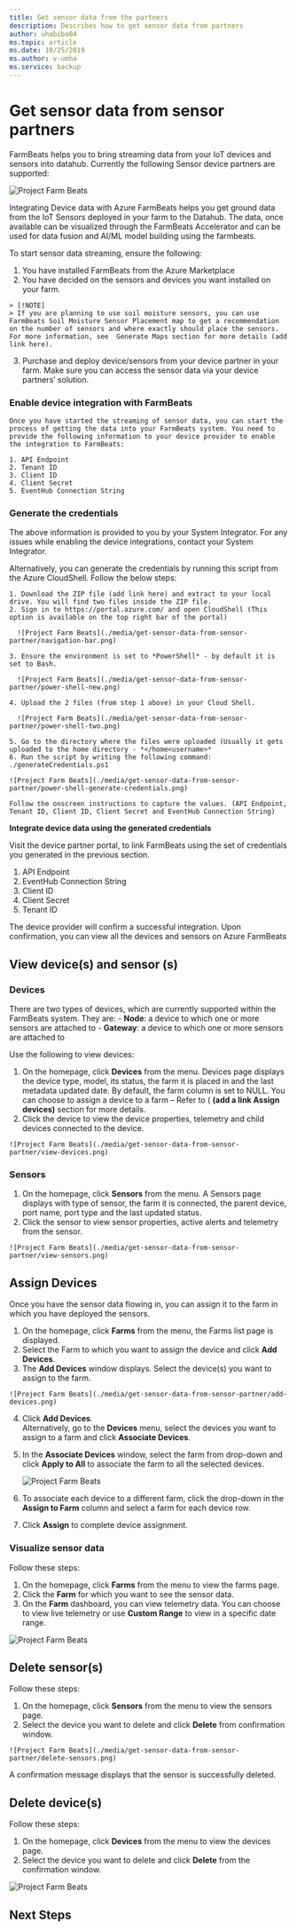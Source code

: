 ```yaml
---
title: Get sensor data from the partners
description: Describes how to get sensor data from partners
author: uhabiba04
ms.topic: article
ms.date: 10/25/2019
ms.author: v-umha
ms.service: backup
---
```


# Get sensor data from sensor partners


  FarmBeats helps you to bring streaming data from your IoT devices and sensors into datahub. Currently the following Sensor device partners are supported:


  ![Project Farm Beats](./media/get-sensor-data-from-sensor-partner/partner-information.png)

  Integrating Device data with Azure FarmBeats helps you get ground data from the IoT Sensors deployed in your farm to the Datahub. The data, once available can be visualized through the FarmBeats Accelerator and can be used for data fusion and AI/ML model building using the farmbeats.

  To start sensor data streaming, ensure the following:

  1.	You have installed FarmBeats from the Azure Marketplace
  2.	You have decided on the sensors and devices you want installed on your farm.

    > [!NOTE]
    > If you are planning to use soil moisture sensors, you can use FarmBeats Soil Moisture Sensor Placement map to get a recommendation on the number of sensors and where exactly should place the sensors. For more information, see  Generate Maps section for more details (add link here).

  3. Purchase and deploy device/sensors from your device partner in your farm. Make sure you can access the sensor data via your device partners’ solution.

### Enable device integration with FarmBeats   

    Once you have started the streaming of sensor data, you can start the process of getting the data into your FarmBeats system. You need to provide the following information to your device provider to enable the integration to FarmBeats:  

    1. API Endpoint  
    2. Tenant ID  
    3. Client ID  
    4. Client Secret  
    5. EventHub Connection String

### Generate the credentials

  The above information is provided to you by your System Integrator. For any issues while enabling the device integrations, contact your System Integrator.

  Alternatively, you can generate the credentials by running this script from the Azure CloudShell. Follow the below steps:

    1. Download the ZIP file (add link here) and extract to your local drive. You will find two files inside the ZIP file.
    2. Sign in to https://portal.azure.com/ and open CloudShell (This option is available on the top right bar of the portal)  

      ![Project Farm Beats](./media/get-sensor-data-from-sensor-partner/navigation-bar.png)

    3. Ensure the environment is set to *PowerShell* - by default it is set to Bash.

      ![Project Farm Beats](./media/get-sensor-data-from-sensor-partner/power-shell-new.png)

    4. Upload the 2 files (from step 1 above) in your Cloud Shell.

      ![Project Farm Beats](./media/get-sensor-data-from-sensor-partner/power-shell-two.png)

    5. Go to the directory where the files were uploaded (Usually it gets uploaded to the home directory - *</home<username>*  
    6. Run the script by writing the following command:
    ./generateCredentials.ps1  

    ![Project Farm Beats](./media/get-sensor-data-from-sensor-partner/power-shell-generate-credentials.png)

    Follow the onscreen instructions to capture the values. (API Endpoint, Tenant ID, Client ID, Client Secret and EventHub Connection String)

**Integrate device data using the generated credentials**

  Visit the device partner portal, to link FarmBeats using the set of credentials you generated in the previous section.

  1. API Endpoint  
  2. EventHub Connection String  
  3. Client ID  
  4. Client Secret  
  5. Tenant ID  

  The device provider will confirm a successful integration. Upon confirmation, you can view all the devices and sensors on Azure FarmBeats


## View device(s) and sensor (s)

### Devices

  There are two types of devices, which are currently supported within the FarmBeats system. They are:
    - **Node**: a device to which one or more sensors are attached to
    - **Gateway**: a device to which one or more sensors are attached to

  Use the following to view devices:
  1. On the homepage, click **Devices** from the menu. Devices page displays the device type, model, its status, the farm it is placed in and the last metadata updated date. By default, the   farm column is set to NULL. You can choose to assign a device to a farm – Refer to ( **(add a link Assign devices)** section for more details.
  2. Click the device to view the device properties, telemetry and child devices connected to the device.  

    ![Project Farm Beats](./media/get-sensor-data-from-sensor-partner/view-devices.png)

### Sensors

  1. On the homepage, click **Sensors** from the menu. A Sensors page displays with type of sensor, the farm it is connected, the parent device, port name, port type and the last updated status.
  2. Click the sensor to view sensor properties, active alerts and telemetry from the sensor.

    ![Project Farm Beats](./media/get-sensor-data-from-sensor-partner/view-sensors.png)

## Assign Devices  

  Once you have the sensor data flowing in, you can assign it to the farm in which you have deployed the sensors.

  1. On the homepage, click **Farms** from the menu, the Farms list page is displayed.  
  2. Select the Farm to which you want to assign the device and click **Add Devices**.  
  3. The **Add Devices** window displays. Select the device(s) you want to assign to the farm.

    ![Project Farm Beats](./media/get-sensor-data-from-sensor-partner/add-devices.png)

  4. Click **Add Devices**.   
    Alternatively, go to the **Devices** menu, select the devices you want to assign to a farm and click **Associate Devices**.  
  5. In the **Associate Devices** window, select the farm from drop-down and click **Apply to All** to associate the farm to all the selected devices.

      ![Project Farm Beats](./media/get-sensor-data-from-sensor-partner/associate-devices.png)

  6. To associate each device to a different farm, click the drop-down in the **Assign to Farm** column and select a farm for each device row.  
  7. Click **Assign** to complete device assignment.

### Visualize sensor data

Follow these steps:

  1. On the homepage, click **Farms** from the menu to view the farms page.  
  2. Click the **Farm** for which you want to see the sensor data.  
  3. On the **Farm** dashboard, you can view telemetry data. You can choose to view live telemetry or use **Custom Range** to view in a specific date range.

  ![Project Farm Beats](./media/get-sensor-data-from-sensor-partner/telemetry-data.png)

## Delete sensor(s)

Follow these steps:

  1. On the homepage, click **Sensors** from the menu to view the sensors page.  
  2. Select the device you want to delete and click **Delete** from confirmation window.

    ![Project Farm Beats](./media/get-sensor-data-from-sensor-partner/delete-sensors.png)

  A confirmation message displays that the sensor is successfully deleted.  

## Delete device(s)

Follow these steps:

  1. On the homepage, click **Devices** from the menu to view the devices page.  
  2. Select the device you want to delete and click **Delete** from the confirmation window.

  ![Project Farm Beats](./media/get-sensor-data-from-sensor-partner/delete-device.png)

## Next Steps
